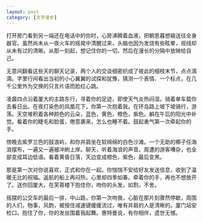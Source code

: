 ```yaml
---
layout: post
category: [文字漫步]
---
```


打开房门看到另一端还在电话中的你时，心房沸腾着血液，把朝思暮想输送往全身器官。虽然尚未从一夜火车的摇晃中清醒过来，头脑也因为发烧有些眩晕，视线却从未有过的清晰。从那一刻起，想记住你的一切，然后在漫长的分隔中放映给自己。 
  
无意间翻看这些天的聊天记录，两个人的交谈细密织成了彼此的细枝末节，点点滴滴。字里行间看出当初的小心翼翼的试探和犹豫，猜测一个表情、一个标点，在几千公里外为交换的只言片语而脸红心跳。 
  
凌晨四点沿着厦大的主路东行，寻着你的足迹，即使天气炎热闷湿。骑着单车载你去看日出。在夜灯染色的凤凰花下，你第一次抱着我。在环岛路上坡下坡骑行，游荡。天空堆积着各种颜色的云朵，蓝色，黄色，橙色，紫色。躺在午后的阳光中补觉。看着你的睫毛和脸蛋，倦意袭来，怎么也睡不着。鼓起勇气第一次牵起你的手。 
  
傍晚去紫罗兰色的鼓浪屿，和你并肩坐在软绵绵的白色沙滩。一个无助的椰子任海浪摆布，一遍又一遍被冲刷上岸。聊天，听着海浪的声音。周遭的游客嘈杂，也全部变成耳边低语。看着黄昏日落，天边变成橙色，紫色，最后变黑。 
  
那是第一次对你说喜欢，正式和你在一起。你惴惴不安给好友发送信息，收到了温暖无比的祝福。返航的船上再闷热，心里却四季如春。牵着你的手，再也不想放开了。送你回厦大，在芙蓉楼下抱住你，吻你的头发，如割，不舍。 
  
摇摆的公交车的最后一排，中山路，你第一次吻我，心脏在那片刻骤然停歇，周围的人们，物事，风韵，被按住减速键缓缓流过，唯有并肩的人是清晰的。厦门站安检口。抱住了你，你的发丝围着我起舞。惠特曼说，有你相伴，遗世无憾。